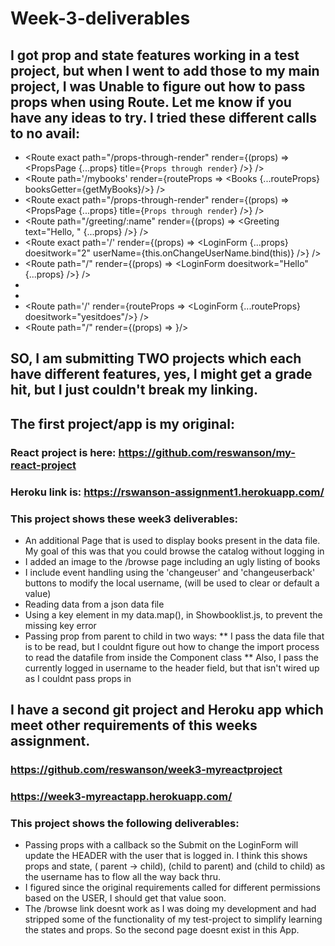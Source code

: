 # Week-3-deliverables

## I got prop and state features working in a test project, but when I went to add those to my main project, I was Unable to figure out how to pass props when using Route.  Let me know if you have any ideas to try.   I tried these different calls to no avail:
* <Route exact path="/props-through-render" render={(props) => <PropsPage {...props} title={`Props through render`} />} />  
* <Route path='/mybooks' render={routeProps => <Books {...routeProps} booksGetter={getMyBooks}/>} />  
* <Route exact path="/props-through-render" render={(props) => <PropsPage {...props}      title={`Props through render`} />} />  
* <Route path="/greeting/:name" render={(props) => <Greeting text="Hello, " {...props} />} />  
* <Route exact path='/' render={(props) => <LoginForm {...props} doesitwork="2" userName={this.onChangeUserName.bind(this)} />} />  
* <Route path="/" render={(props) => <LoginForm  doesitwork="Hello" {...props} />} />  
* <Route path="/" doesitwork="Hello" component={Form}/>  
* <Route path="/" render={MyLoginForm} />  
* <Route path='/' render={routeProps => <LoginForm {...routeProps} doesitwork="yesitdoes"/>}  />  
* <Route path="/" render={(props) => <LoginForm doesitwork="yesitdoes"/>}/>  
 
## SO,  I am submitting TWO projects which each have different features, yes, I might get a grade hit, but I just couldn't break my <Route> linking.
## The first project/app is my original:
### React project is here: https://github.com/reswanson/my-react-project
### Heroku link is: https://rswanson-assignment1.herokuapp.com/
### This project shows these week3 deliverables:
* An additional Page that is used to display books present in the data file.  My goal of this was that you could browse the catalog without logging in
* I added an image to the /browse page including an ugly listing of books
* I include event handling using the 'changeuser' and 'changeuserback' buttons to modify the local username, (will be used to clear or default a value)
* Reading data from a json data file
* Using a key element in my data.map(), in Showbooklist.js, to prevent the missing key error
* Passing prop from parent to child  in two ways: 
** I pass the data file that is to be read, but I couldnt figure out how to change the import process to read the datafile from inside the Component class
** Also, I pass the currently logged in username to the header field, but that isn't wired up as I couldnt pass props in <Route>
 



## I have a second git project and Heroku app which meet other requirements of this weeks assignment.

### https://github.com/reswanson/week3-myreactproject
### https://week3-myreactapp.herokuapp.com/

### This project shows the following deliverables:

* Passing props with a callback so the Submit on the LoginForm will update the HEADER with the user that is logged in.  I think this shows props and state, ( parent -> child), (child to parent) and (child to child) as the username has to flow all the way back thru.
* I figured since the original requirements called for different permissions based on the USER, I should get that value soon.
* The /browse link doesnt work as I was doing my development and had stripped some of the functionality of my test-project to simplify learning the states and props.  So the second page doesnt exist in this App.

